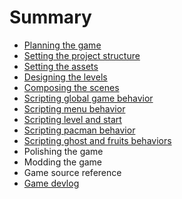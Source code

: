 # Summary

* [Planning the game](ch1.md)
* [Setting the project structure](ch2.md)
* [Setting the assets](ch3.md)
* [Designing the levels](ch4.md)
* [Composing the scenes](ch5.md)
* [Scripting global game behavior](ch6.md)
* [Scripting menu behavior](ch7.md)
* [Scripting level and start](ch8.md)
* [Scripting pacman behavior](ch9.md)
* [Scripting ghost and fruits behaviors](ch10.md)
* Polishing the game
* Modding the game
* Game source reference
* [Game devlog](ch0.md)